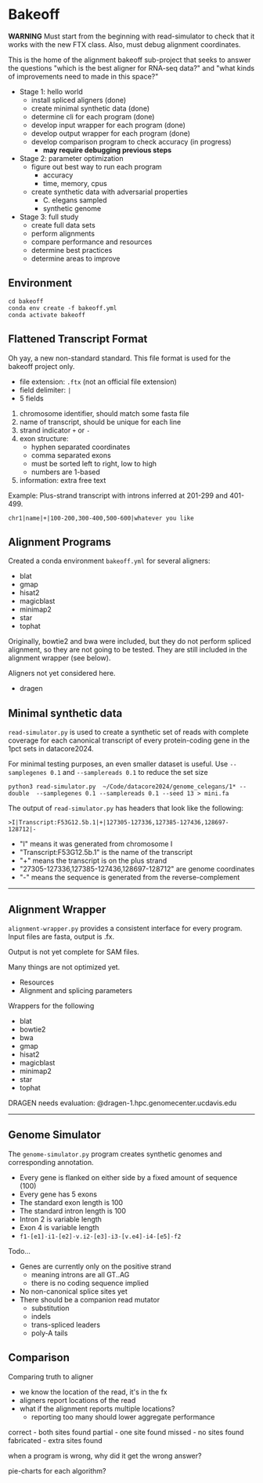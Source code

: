 Bakeoff
=======

**WARNING** Must start from the beginning with read-simulator to check that it
works with the new FTX class. Also, must debug alignment coordinates.

This is the home of the alignment bakeoff sub-project that seeks to answer the
questions "which is the best aligner for RNA-seq data?" and "what kinds of
improvements need to made in this space?"

- Stage 1: hello world
	- install spliced aligners (done)
	- create minimal synthetic data (done)
	- determine cli for each program (done)
	- develop input wrapper for each program (done)
	- develop output wrapper for each program (done)
	- develop comparison program to check accuracy (in progress)
		- **may require debugging previous steps**
- Stage 2: parameter optimization
	- figure out best way to run each program
		- accuracy
		- time, memory, cpus
	- create synthetic data with adversarial properties
		- C. elegans sampled
		- synthetic genome
- Stage 3: full study
	- create full data sets
	- perform alignments
	- compare performance and resources
	- determine best practices
	- determine areas to improve

## Environment ##

```
cd bakeoff
conda env create -f bakeoff.yml
conda activate bakeoff
```

## Flattened Transcript Format ##

Oh yay, a new non-standard standard. This file format is used for the bakeoff
project only.

- file extension: `.ftx` (not an official file extension)
- field delimiter: `|`
- 5 fields

1. chromosome identifier, should match some fasta file
2. name of transcript, should be unique for each line
3. strand indicator `+` or `-`
4. exon structure:
	- hyphen separated coordinates
	- comma separated exons
	- must be sorted left to right, low to high
	- numbers are 1-based
5. information: extra free text

Example: Plus-strand transcript with introns inferred at 201-299 and 401-499.

```
chr1|name|+|100-200,300-400,500-600|whatever you like
```

## Alignment Programs ##

Created a conda environment `bakeoff.yml` for several aligners:

- blat
- gmap
- hisat2
- magicblast
- minimap2
- star
- tophat

Originally, bowtie2 and bwa were included, but they do not perform spliced
alignment, so they are not going to be tested. They are still included in the
alignment wrapper (see below).

Aligners not yet considered here.

- dragen

## Minimal synthetic data ##

`read-simulator.py` is used to create a synthetic set of reads with complete
coverage for each canonical transcript of every protein-coding gene in the 1pct
sets in datacore2024.

For minimal testing purposes, an even smaller dataset is useful. Use
`--samplegenes 0.1` and `--samplereads 0.1` to reduce the set size

```
python3 read-simulator.py  ~/Code/datacore2024/genome_celegans/1* --double  --samplegenes 0.1 --samplereads 0.1 --seed 13 > mini.fa
```

The output of `read-simulator.py` has headers that look like the following:

```
>I|Transcript:F53G12.5b.1|+|127305-127336,127385-127436,128697-128712|-
```

- "I" means it was generated from chromosome I
- "Transcript:F53G12.5b.1" is the name of the transcript
- "+" means the transcript is on the plus strand
- "27305-127336,127385-127436,128697-128712" are genome coordinates
- "-" means the sequence is generated from the reverse-complement

------------------------------------------------------------------------------

## Alignment Wrapper ##

`alignment-wrapper.py` provides a consistent interface for every program. Input
files are fasta, output is .fx.

Output is not yet complete for SAM files.

Many things are not optimized yet.

- Resources
- Alignment and splicing parameters

Wrappers for the following

- blat
- bowtie2
- bwa
- gmap
- hisat2
- magicblast
- minimap2
- star
- tophat

DRAGEN needs evaluation: @dragen-1.hpc.genomecenter.ucdavis.edu

------------------------------------------------------------------------------

## Genome Simulator ##

The `genome-simulator.py` program creates synthetic genomes and corresponding
annotation.

- Every gene is flanked on either side by a fixed amount of sequence (100)
- Every gene has 5 exons
- The standard exon length is 100
- The standard intron length is 100
- Intron 2 is variable length
- Exon 4 is variable length
- `f1-[e1]-i1-[e2]-v.i2-[e3]-i3-[v.e4]-i4-[e5]-f2`

Todo...

- Genes are currently only on the positive strand
	- meaning introns are all GT..AG
	- there is no coding sequence implied
- No non-canonical splice sites yet
- There should be a companion read mutator
	- substitution
	- indels
	- trans-spliced leaders
	- poly-A tails




## Comparison ##

Comparing truth to aligner

- we know the location of the read, it's in the fx
- aligners report locations of the read
- what if the alignment reports multiple locations?
	- reporting too many should lower aggregate performance

correct - both sites found
partial - one site found
missed - no sites found
fabricated - extra sites found


when a program is wrong, why did it get the wrong answer?


pie-charts for each algorithm?
